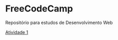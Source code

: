 # FreeCodeCamp
Repositório para estudos de Desenvolvimento Web


[Atividade 1](file:///C:/Users/Zelia/OneDrive/%C3%81rea%20de%20Trabalho/BSI/6%C2%BAPer%C3%ADodo/POO%202.0/ClinicaPOOUML.html.jpeg)
